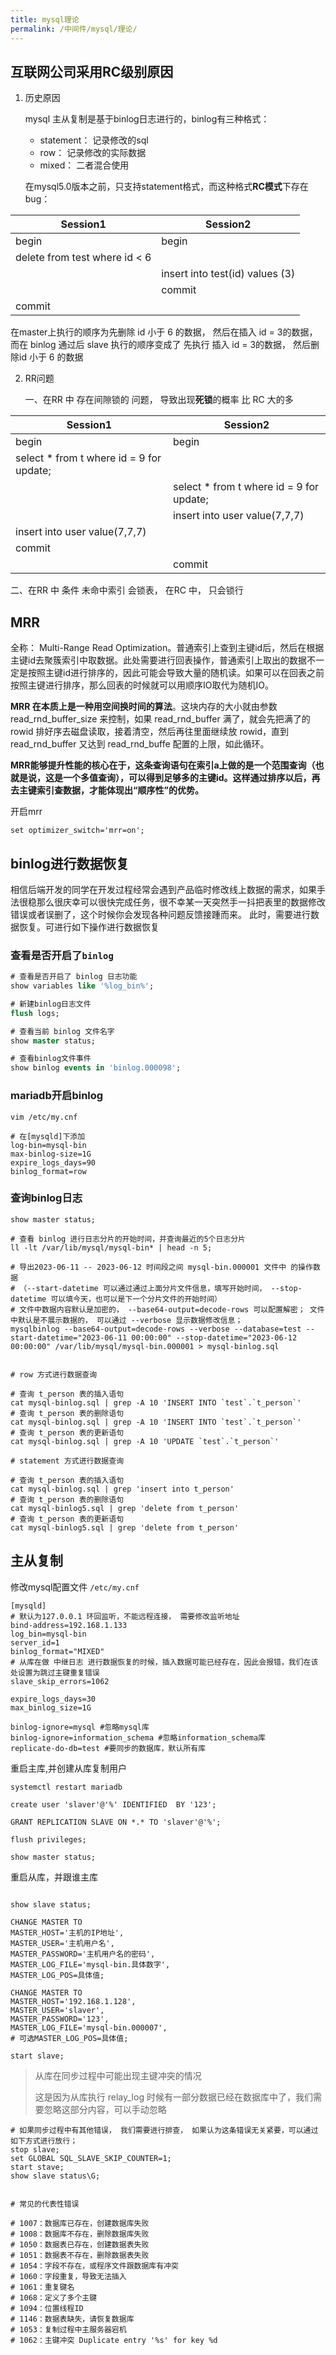 ```yaml
---
title: mysql理论
permalink: /中间件/mysql/理论/
---
```



## 互联网公司采用RC级别原因

1. 历史原因

   mysql 主从复制是基于binlog日志进行的，binlog有三种格式：
    * statement： 记录修改的sql
    * row： 记录修改的实际数据
    * mixed： 二者混合使用

   在mysql5.0版本之前，只支持statement格式，而这种格式**RC模式**下存在bug：

| Session1                      | Session2                        |
|-------------------------------|---------------------------------|
| begin                         | begin                           |
| delete from test where id < 6 |                                 |
|                               | insert into test(id) values (3) |
|                               | commit                          |
| commit                        |                                 |

在master上执行的顺序为先删除 id 小于 6 的数据， 然后在插入 id = 3的数据，而在 binlog 通过后 slave 执行的顺序变成了 先执行 插入 id = 3的数据， 然后删除id 小于 6 的数据

2. RR问题

   一、在RR 中 存在间隙锁的 问题， 导致出现**死锁**的概率 比 RC 大的多

| Session1                                 | Session2                                 |
|------------------------------------------|------------------------------------------|
| begin                                    | begin                                    |
| select * from t where id = 9 for update; |                                          |
|                                          | select * from t where id = 9 for update; |
|                                          | insert into user value(7,7,7)            |
| insert into user value(7,7,7)            |                                          |
| commit                                   |                                          |
|                                          | commit                                   |

二、在RR 中 条件 未命中索引 会锁表， 在RC 中， 只会锁行

## MRR

全称： Multi-Range Read
Optimization。普通索引上查到主键id后，然后在根据主键id去聚簇索引中取数据。此处需要进行回表操作，普通索引上取出的数据不一定是按照主键id进行排序的，因此可能会导致大量的随机读。如果可以在回表之前按照主键进行排序，那么回表的时候就可以用顺序IO取代为随机IO。

**MRR 在本质上是一种用空间换时间的算法**。这块内存的大小就由参数 read_rnd_buffer_size 来控制，如果 read_rnd_buffer 满了，就会先把满了的 rowid
排好序去磁盘读取，接着清空，然后再往里面继续放 rowid，直到 read_rnd_buffer 又达到 read_rnd_buffe 配置的上限，如此循环。

**MRR能够提升性能的核心在于，这条查询语句在索引a上做的是一个范围查询（也就是说，这是一个多值查询），可以得到足够多的主键id。这样通过排序以后，再去主键索引查数据，才能体现出“顺序性”的优势。**

开启mrr

```
set optimizer_switch='mrr=on';
```


## binlog进行数据恢复

相信后端开发的同学在开发过程经常会遇到产品临时修改线上数据的需求，如果手法很稳那么很庆幸可以很快完成任务，很不幸某一天突然手一抖把表里的数据修改错误或者误删了，这个时候你会发现各种问题反馈接踵而来。
此时，需要进行数据恢复。可进行如下操作进行数据恢复

### 查看是否开启了`binlog`

```sql
# 查看是否开启了 binlog 日志功能
show variables like '%log_bin%';

# 新建binlog日志文件
flush logs;

# 查看当前 binlog 文件名字
show master status;

# 查看binlog文件事件
show binlog events in 'binlog.000098';
```

### mariadb开启binlog

```shell
vim /etc/my.cnf

# 在[mysqld]下添加
log-bin=mysql-bin
max-binlog-size=1G
expire_logs_days=90
binlog_format=row
```

### 查询binlog日志

```shell
show master status;

# 查看 binlog 进行日志分片的开始时间，并查询最近的5个日志分片
ll -lt /var/lib/mysql/mysql-bin* | head -n 5;

# 导出2023-06-11 -- 2023-06-12 时间段之间 mysql-bin.000001 文件中 的操作数据  
# （--start-datetime 可以通过通过上面分片文件信息，填写开始时间， --stop-datetime 可以填今天，也可以是下一个分片文件的开始时间）
# 文件中数据内容默认是加密的， --base64-output=decode-rows 可以配置解密； 文件中默认是不展示数据的， 可以通过 --verbose 显示数据修改信息；
mysqlbinlog --base64-output=decode-rows --verbose --database=test --start-datetime="2023-06-11 00:00:00" --stop-datetime="2023-06-12 00:00:00" /var/lib/mysql/mysql-bin.000001 > mysql-binlog.sql


# row 方式进行数据查询

# 查询 t_person 表的插入语句
cat mysql-binlog.sql | grep -A 10 'INSERT INTO `test`.`t_person`'
# 查询 t_person 表的删除语句
cat mysql-binlog.sql | grep -A 10 'INSERT INTO `test`.`t_person`'
# 查询 t_person 表的更新语句
cat mysql-binlog.sql | grep -A 10 'UPDATE `test`.`t_person`'

# statement 方式进行数据查询

# 查询 t_person 表的插入语句
cat mysql-binlog.sql | grep 'insert into t_person'
# 查询 t_person 表的删除语句
cat mysql-binlog5.sql | grep 'delete from t_person' 
# 查询 t_person 表的更新语句
cat mysql-binlog5.sql | grep 'delete from t_person' 
```

## 主从复制

修改mysql配置文件 `/etc/my.cnf`
```shell
[mysqld]
# 默认为127.0.0.1 环回监听，不能远程连接， 需要修改监听地址
bind-address=192.168.1.133
log_bin=mysql-bin
server_id=1
binlog_format="MIXED"
# 从库在做 中继日志 进行数据恢复的时候，插入数据可能已经存在，因此会报错，我们在该处设置为跳过主键重复错误
slave_skip_errors=1062

expire_logs_days=30
max_binlog_size=1G

binlog-ignore=mysql #忽略mysql库
binlog-ignore=information_schema #忽略information_schema库
replicate-do-db=test #要同步的数据库，默认所有库
```

重启主库,并创建从库复制用户
```shell
systemctl restart mariadb

create user 'slaver'@'%' IDENTIFIED  BY '123';

GRANT REPLICATION SLAVE ON *.* TO 'slaver'@'%';

flush privileges;

show master status;
```

重启从库，并跟谁主库
```shell

show slave status;

CHANGE MASTER TO
MASTER_HOST='主机的IP地址',
MASTER_USER='主机用户名',
MASTER_PASSWORD='主机用户名的密码',
MASTER_LOG_FILE='mysql-bin.具体数字',
MASTER_LOG_POS=具体值;

CHANGE MASTER TO
MASTER_HOST='192.168.1.128',
MASTER_USER='slaver',
MASTER_PASSWORD='123',
MASTER_LOG_FILE='mysql-bin.000007',
# 可选MASTER_LOG_POS=具体值;

start slave;
```

> 从库在同步过程中可能出现主键冲突的情况
> 
> 这是因为从库执行 relay_log 时候有一部分数据已经在数据库中了，我们需要忽略这部分内容，可以手动忽略

```shell
# 如果同步过程中有其他错误， 我们需要进行排查， 如果认为这条错误无关紧要，可以通过如下方式进行放行；
stop slave;
set GLOBAL SQL_SLAVE_SKIP_COUNTER=1;
start stave;
show slave status\G;


# 常见的代表性错误

# 1007：数据库已存在，创建数据库失败
# 1008：数据库不存在，删除数据库失败
# 1050：数据表已存在，创建数据表失败
# 1051：数据表不存在，删除数据表失败
# 1054：字段不存在，或程序文件跟数据库有冲突
# 1060：字段重复，导致无法插入
# 1061：重复键名
# 1068：定义了多个主键
# 1094：位置线程ID
# 1146：数据表缺失，请恢复数据库
# 1053：复制过程中主服务器宕机
# 1062：主键冲突 Duplicate entry '%s' for key %d

```
